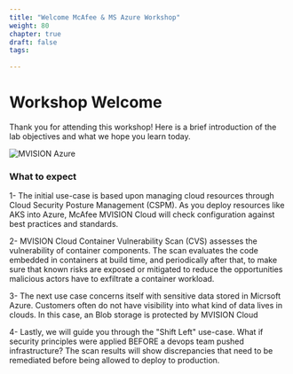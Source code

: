 ```yaml
---
title: "Welcome McAfee & MS Azure Workshop"
weight: 80
chapter: true
draft: false
tags:
  
---
```


# Workshop Welcome

Thank you for attending this workshop! Here is a brief introduction of the lab objectives and what we hope you learn today. 


![MVISION Azure](/images/mfe/McAfee-Microsoft-Azure.jpg?classes=border,shadow)


### What to expect ###

1- The initial use-case is based upon managing cloud resources through Cloud Security Posture Management (CSPM). As you deploy resources like AKS into Azure,
   McAfee MVISION Cloud will check configuration against best practices and standards.

2- MVISION Cloud Container Vulnerability Scan (CVS) assesses the vulnerability of container components. The scan evaluates the code embedded in containers at build    time, and periodically after that, to make sure that known risks are exposed or mitigated to reduce the opportunities malicious actors have to exfiltrate a          container workload.

3- The next use case concerns itself with sensitive data stored in Micrsoft Azure. Customers often do not have visibility into what kind of data lives in clouds. 
   In this case, an Blob storage is protected by MVISION Cloud 

4- Lastly, we will guide you through the "Shift Left" use-case. What if security principles were applied BEFORE a devops team pushed infrastructure? 
   The scan results will show discrepancies that need to be remediated before being allowed to deploy to production. 
